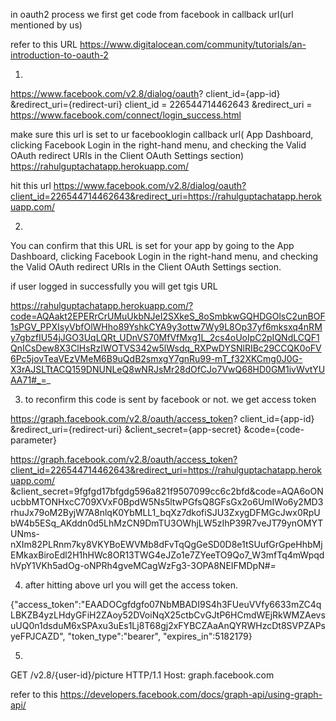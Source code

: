 in oauth2 process we first get code from facebook in callback url(url mentioned by us)

refer to this URL 
https://www.digitalocean.com/community/tutorials/an-introduction-to-oauth-2

1.

https://www.facebook.com/v2.8/dialog/oauth?
 client_id={app-id}
  &redirect_uri={redirect-uri}
client_id = 226544714462643
 &redirect_uri = https://www.facebook.com/connect/login_success.html

make sure this url is set to ur facebooklogin callback url( App Dashboard, clicking Facebook Login in the right-hand menu, 
and checking the Valid OAuth redirect URIs in the Client OAuth Settings section)
https://rahulguptachatapp.herokuapp.com/


hit this url 
https://www.facebook.com/v2.8/dialog/oauth?client_id=226544714462643&redirect_uri=https://rahulguptachatapp.herokuapp.com/


2. 

You can confirm that this URL is set for your app by going to the App Dashboard, clicking Facebook Login in the right-hand menu, 
and checking the Valid OAuth redirect URIs in the Client OAuth Settings section.

if user logged in successfully you will get tgis URL

https://rahulguptachatapp.herokuapp.com/?code=AQAakt2EPERrCrUMuUkbNJeI2SXkeS_8oSmbkwGQHDGOlsC2unBOF1sPGV_PPXIsyVbfOlWHho89YshkCYA9y3ottw7Wy9L8Op37yf6mksxq4nRMy7gbzfIU54jJGO3UqLQRt_UDnVS70MfVfMxg1L_2cs4oUoIpC2pIQNdLCQF1QnICsDew8X3ClHsRzIWOTVS342w5lWsdq_RXPwDYSNlRIBc29CCQK0oFV6Pc5jovTeaVEzVMeM6B9uQdB2smxgY7gnRu99-mT_f32XKCmg0J0G-X3rAJSLTtACQ159DNUNLeQ8wNRJsMr28dOfCJo7VwQ68HD0GM1ivWvtYUAA71#_=_

3. 
     to reconfirm this code is sent by facebook or not. we get access token

https://graph.facebook.com/v2.8/oauth/access_token?
   client_id={app-id}
   &redirect_uri={redirect-uri}
   &client_secret={app-secret}
   &code={code-parameter}

https://graph.facebook.com/v2.8/oauth/access_token?client_id=226544714462643&redirect_uri=https://rahulguptachatapp.herokuapp.com/
&client_secret=9fgfgd17bfgdg596a821f9507099cc6c2bfd&code=AQA6oONucbbMTONHxcC709XVxF0BpdW5Ns5ltwPGfsQ8GFsGx2o6UmIWo6y2MD3rhuJx79oM2ByjW7A8nlqK0YbMLL1_bqXz7dkofiSJU3ZxygDFMGcJwx0RpUbW4b5ESq_AKddn0d5LhMzCN9DmTU3OWhjLW5zIhP39R7veJT79ynOMYTUNms-nXIm82PLRnm7ky8VKYBoEWVMb8dFvTqQgGeSD0D8e1tSUufGrGpeHhbMjEMkaxBiroEdl2H1hHWc8OR13TWG4eJZo1e7ZYeeTO9Qo7_W3mfTq4mWpqdhVpY1VKh5adOg-oNPRh4gveMCagWzFg3-3OPA8NEIFMDpN#_=_


4. after hitting above url you will get the access token. 

{"access_token":"EAADOCgfdgfo07NbMBADI9S4h3FUeuVVfy6633mZC4qLBKZB4yzLHdyGFiH2ZAoy52DVoiNqX25ctbCvGJtP6HCmdWEjRkWMZAevsuUQ0n1dsduM6xSPAxu3uEs1Lj8T68gj2xFYBCZAaAnQYRWHzcDt8SVPZAPsyeFPJCAZD",
"token_type":"bearer",
"expires_in":5182179}    


5. 

GET /v2.8/{user-id}/picture HTTP/1.1
Host: graph.facebook.com

refer to this
https://developers.facebook.com/docs/graph-api/using-graph-api/


